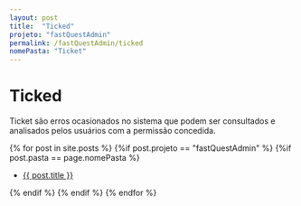 ```yaml
---
layout: post
title:  "Ticked"
projeto: "fastQuestAdmin"
permalink: /fastQuestAdmin/ticked
nomePasta: "Ticket"
---
```

# Ticked
Ticket são erros ocasionados no sistema que podem ser consultados e analisados pelos usuários com a permissão concedida.
<div class="row">    
    {% for post in site.posts %}
        {%if post.projeto == "fastQuestAdmin" %}
            {%if post.pasta == page.nomePasta %}  
            <ul  class="4u 6u$(small)">
                <li>
                    <a href="{{ site.baseurl}}{{ post.url}}">{{ post.title }}</a>  
                </li>
            </ul>
            {% endif %}
        {% endif %}
    {% endfor %}    
</div>  